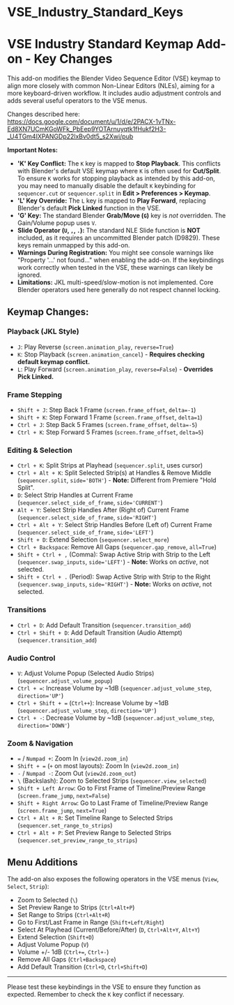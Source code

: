 # VSE_Industry_Standard_Keys

# VSE Industry Standard Keymap Add-on - Key Changes

This add-on modifies the Blender Video Sequence Editor (VSE) keymap to align more closely with common Non-Linear Editors (NLEs), aiming for a more keyboard-driven workflow. It includes audio adjustment controls and adds several useful operators to the VSE menus.

Changes described here: https://docs.google.com/document/u/1/d/e/2PACX-1vTNx-Ed8XN7UCmKGoWFk_PbEep9YOTArnuyqtk1fHukf2H3-_U4TGm4IXPANGDp22lxBv0dt5_s2Xwi/pub

**Important Notes:**

*   **'K' Key Conflict:** The `K` key is mapped to **Stop Playback**. This conflicts with Blender's default VSE keymap where `K` is often used for **Cut/Split**. To ensure `K` works for stopping playback as intended by this add-on, you may need to manually disable the default `K` keybinding for `sequencer.cut` or `sequencer.split` in **Edit > Preferences > Keymap**.
*   **'L' Key Override:** The `L` key is mapped to **Play Forward**, replacing Blender's default **Pick Linked** function in the VSE.
*   **'G' Key:** The standard Blender **Grab/Move (`G`)** key is *not* overridden. The Gain/Volume popup uses `V`.
*   **Slide Operator (`U`, `,`, `.`):** The standard NLE Slide function is **NOT** included, as it requires an uncommitted Blender patch (D9829). These keys remain unmapped by this add-on.
*   **Warnings During Registration:** You might see console warnings like "Property '...' not found..." when enabling the add-on. If the keybindings work correctly when tested in the VSE, these warnings can likely be ignored.
*   **Limitations:** JKL multi-speed/slow-motion is not implemented. Core Blender operators used here generally do not respect channel locking.

## Keymap Changes:

### Playback (JKL Style)

*   `J`: Play Reverse (`screen.animation_play`, `reverse=True`)
*   `K`: Stop Playback (`screen.animation_cancel`) - **Requires checking default keymap conflict.**
*   `L`: Play Forward (`screen.animation_play`, `reverse=False`) - **Overrides Pick Linked.**

### Frame Stepping

*   `Shift + J`: Step Back 1 Frame (`screen.frame_offset`, `delta=-1`)
*   `Shift + K`: Step Forward 1 Frame (`screen.frame_offset`, `delta=1`)
*   `Ctrl + J`: Step Back 5 Frames (`screen.frame_offset`, `delta=-5`)
*   `Ctrl + K`: Step Forward 5 Frames (`screen.frame_offset`, `delta=5`)

### Editing & Selection

*   `Ctrl + K`: Split Strips at Playhead (`sequencer.split`, uses cursor)
*   `Ctrl + Alt + K`: Split Selected Strip(s) at Handles & Remove Middle (`sequencer.split`, `side='BOTH'`) - **Note:** Different from Premiere "Hold Split".
*   `D`: Select Strip Handles at Current Frame (`sequencer.select_side_of_frame`, `side='CURRENT'`)
*   `Alt + Y`: Select Strip Handles After (Right of) Current Frame (`sequencer.select_side_of_frame`, `side='RIGHT'`)
*   `Ctrl + Alt + Y`: Select Strip Handles Before (Left of) Current Frame (`sequencer.select_side_of_frame`, `side='LEFT'`)
*   `Shift + D`: Extend Selection (`sequencer.select_more`)
*   `Ctrl + Backspace`: Remove All Gaps (`sequencer.gap_remove`, `all=True`)
*   `Shift + Ctrl + ,` (Comma): Swap Active Strip with Strip to the Left (`sequencer.swap_inputs`, `side='LEFT'`) - **Note:** Works on *active*, not selected.
*   `Shift + Ctrl + .` (Period): Swap Active Strip with Strip to the Right (`sequencer.swap_inputs`, `side='RIGHT'`) - **Note:** Works on *active*, not selected.

### Transitions

*   `Ctrl + D`: Add Default Transition (`sequencer.transition_add`)
*   `Ctrl + Shift + D`: Add Default Transition (Audio Attempt) (`sequencer.transition_add`)

### Audio Control

*   `V`: Adjust Volume Popup (Selected Audio Strips) (`sequencer.adjust_volume_popup`)
*   `Ctrl + =`: Increase Volume by ~1dB (`sequencer.adjust_volume_step`, `direction='UP'`)
*   `Ctrl + Shift + =` (`Ctrl++`): Increase Volume by ~1dB (`sequencer.adjust_volume_step`, `direction='UP'`)
*   `Ctrl + -`: Decrease Volume by ~1dB (`sequencer.adjust_volume_step`, `direction='DOWN'`)

### Zoom & Navigation

*   `=` / `Numpad +`: Zoom In (`view2d.zoom_in`)
*   `Shift + =` (`+` on most layouts): Zoom In (`view2d.zoom_in`)
*   `-` / `Numpad -`: Zoom Out (`view2d.zoom_out`)
*   `\` (Backslash): Zoom to Selected Strips (`sequencer.view_selected`)
*   `Shift + Left Arrow`: Go to First Frame of Timeline/Preview Range (`screen.frame_jump`, `next=False`)
*   `Shift + Right Arrow`: Go to Last Frame of Timeline/Preview Range (`screen.frame_jump`, `next=True`)
*   `Ctrl + Alt + R`: Set Timeline Range to Selected Strips (`sequencer.set_range_to_strips`)
*   `Ctrl + Alt + P`: Set Preview Range to Selected Strips (`sequencer.set_preview_range_to_strips`)

## Menu Additions

The add-on also exposes the following operators in the VSE menus (`View`, `Select`, `Strip`):

*   Zoom to Selected (`\`)
*   Set Preview Range to Strips (`Ctrl+Alt+P`)
*   Set Range to Strips (`Ctrl+Alt+R`)
*   Go to First/Last Frame in Range (`Shift+Left/Right`)
*   Select At Playhead (Current/Before/After) (`D`, `Ctrl+Alt+Y`, `Alt+Y`)
*   Extend Selection (`Shift+D`)
*   Adjust Volume Popup (`V`)
*   Volume +/- 1dB (`Ctrl+=`, `Ctrl+-`)
*   Remove All Gaps (`Ctrl+Backspace`)
*   Add Default Transition (`Ctrl+D`, `Ctrl+Shift+D`)

---

Please test these keybindings in the VSE to ensure they function as expected. Remember to check the `K` key conflict if necessary.
